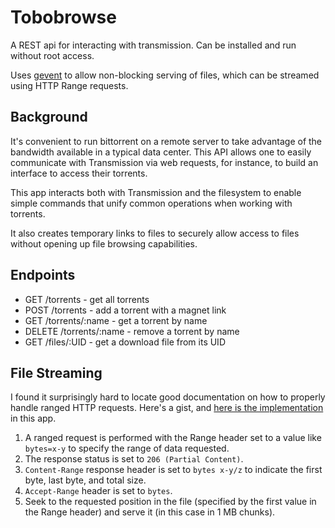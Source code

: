 # Tobobrowse

A REST api for interacting with transmission. Can be installed and run without root access.

Uses [gevent](http://www.gevent.org/) to allow non-blocking serving of files, which can be streamed using HTTP Range requests.

## Background

It's convenient to run bittorrent on a remote server to take advantage of the bandwidth available in a typical data center. This API allows one to easily communicate with Transmission via web requests, for instance, to build an interface to access their torrents.

This app interacts both with Transmission and the filesystem to enable simple commands that unify common operations when working with torrents.

It also creates temporary links to files to securely allow access to files without opening up file browsing capabilities.

## Endpoints
* GET /torrents - get all torrents
* POST /torrents - add a torrent with a magnet link
* GET /torrents/:name - get a torrent by name
* DELETE /torrents/:name - remove a torrent by name
* GET /files/:UID - get a download file from its UID

## File Streaming
I found it surprisingly hard to locate good documentation on how to properly handle ranged HTTP requests. Here's a gist, and [here is the implementation](tobobrowse.py#L372) in this app.

1. A ranged request is performed with the Range header set to a value like `bytes=x-y` to specify the range of data requested.
2. The response status is set to `206 (Partial Content)`.
3. `Content-Range` response header is set to `bytes x-y/z` to indicate the first byte, last byte, and total size.
4. `Accept-Range` header is set to `bytes`.
5. Seek to the requested position in the file (specified by the first value in the Range header) and serve it (in this case in 1 MB chunks).
